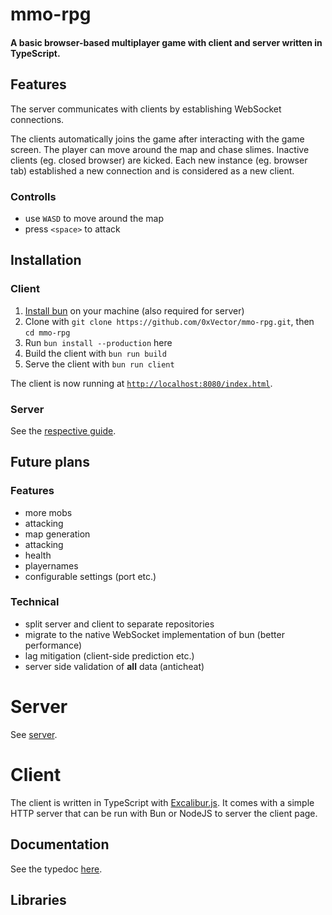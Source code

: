 # mmo-rpg

#### A basic browser-based multiplayer game with client and server written in TypeScript.

## Features

The server communicates with clients by establishing WebSocket connections.

The clients automatically joins the game after interacting with the game screen. The player can move around the map and chase slimes. Inactive clients (eg. closed browser) are kicked. Each new instance (eg. browser tab) established a new connection and is considered as a new client.

### Controlls
- use `WASD` to move around the map
- press `<space>` to attack

## Installation

### Client

1. [Install bun](https://bun.sh/) on your machine (also required for server)
2. Clone with `git clone https://github.com/0xVector/mmo-rpg.git`, then `cd mmo-rpg`
3. Run `bun install --production` here
4. Build the client with `bun run build`
5. Serve the client with `bun run client`

The client is now running at [`http://localhost:8080/index.html`](http://localhost:8080/index.html).

### Server

See the [respective guide](./server/README.md).

## Future plans

### Features 
- more mobs
- attacking
- map generation
- attacking
- health
- playernames
- configurable settings (port etc.)

### Technical

- split server and client to separate repositories
- migrate to the native WebSocket implementation of bun (better performance)
- lag mitigation (client-side prediction etc.)
- server side validation of **all** data (anticheat)

# Server

See [server](./server/).

# Client

The client is written in TypeScript with [Excalibur.js](https://excaliburjs.com/). It comes with a simple HTTP server that can be run with Bun or NodeJS to server the client page.

## Documentation

See the typedoc [here](https://0xvector.me/mmo-rpg/client).

## Libraries